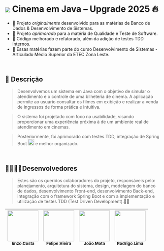 #  <img src="https://skillicons.dev/icons?i=java" align="center" /> Cinema em Java – Upgrade 2025 🔥

<!-- RESUMO DO PROJETO ⬇️-->

- 🎯 Projeto _originalmente_ desenvolvido para as matérias de Banco de Dados & Desenvolvimento de Sistemas.
- 🔧 Projeto _aprimorado_ para a matéria de Qualidade e Teste de Software.
- 🧪 Código melhorado e refatorado, além da adição de testes TDD internos.
- 🎒 Essas matérias fazem parte do curso Desenvolvimento de Sistemas - Articulado Médio Superior da ETEC Zona Leste.

  
<br>

<!-- CONTEXTUALIZAÇÃO DO PROJETO ⬇️-->

## 📃 Descrição
> Desenvolvemos um sistema em Java com o objetivo de simular o atendimento e o controle de uma bilheteria de cinema. A aplicação permite ao usuário consultar os filmes em exibição e realizar a venda de ingressos de forma prática e intuitiva.

>  O sistema foi projetado com foco na usabilidade, visando proporcionar uma experiência próxima à de um ambiente real de atendimento em cinemas.

> Posteriormente, foi aprimorado com testes TDD, integração de Spring Boot <img src="https://skillicons.dev/icons?i=spring" width = "20px"> e melhor organizado.

<br>

<!-- DESCRIÇÃO DAS ATIVIDADES REALIZADAS ⬇️-->

## 🫱🏻‍🫲🏿Desenvolvedores
> Estes são os queridos colaboradores do projeto, responsáveis pelo: planejamento, arquitetura do sistema, design, modelagem do banco de dados, desenvolvimento Front-end, desenvolvimento Back-end,
> integração com o framework Spring Boot e com a implementação e utilização de testes TDD (Test Driven Development).👏🏻

<!-- PERFIS DOS DESENVOLVEDORES ⬇️-->

<div align = center>
  
| [<img src="https://avatars.githubusercontent.com/u/133404019?v=4" width="100px"><br><sub><b>Enzo Costa</b></sub>](https://github.com/EnzoCostaPaz) | [<img src="https://avatars.githubusercontent.com/u/129530532?v=4" width="100px"><br><sub><b>Felipe Vieira</b></sub>](https://github.com/lipedeoliveira) | [<img src="https://avatars.githubusercontent.com/u/125403880?v=4" width="100px"><br><sub><b>João Mota</b></sub>](https://github.com/joaopedrosantanamotalol) | [<img src="https://avatars.githubusercontent.com/u/125403873?v=4" width="100px"><br><sub><b>Rodrigo Lima</b></sub>](https://github.com/RgoSL) |
| :---: | :---: | :---: | :---: |

</div>
